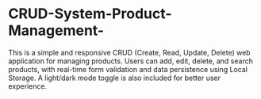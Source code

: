 # CRUD-System-Product-Management-
This is a simple and responsive CRUD (Create, Read, Update, Delete) web application for managing products. Users can add, edit, delete, and search products, with real-time form validation and data persistence using Local Storage. A light/dark mode toggle is also included for better user experience.
